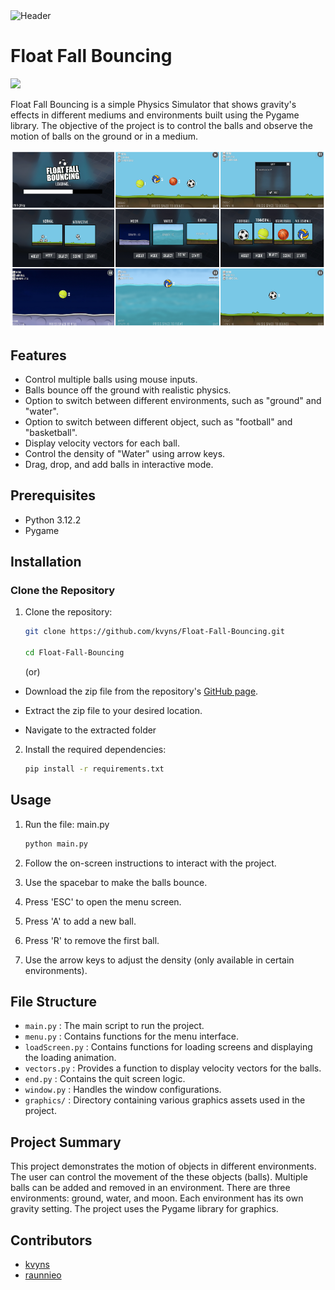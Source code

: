 
<img src = "images\header.gif" alt = "Header">

# Float Fall Bouncing
![](https://github.com/raunnieo/Gravity-Simulator/blob/master/ffb_header.gif)

Float Fall Bouncing is a simple Physics Simulator that shows gravity's effects in different mediums and environments built using the Pygame library. The objective of the project is to control the balls and observe the motion of balls on the ground or in a medium.

<img src = "images\0.png" alt = "Screens">

## Features

* Control multiple balls using mouse inputs.
* Balls bounce off the ground with realistic physics.
* Option to switch between different environments, such as "ground" and "water".
* Option to switch between different object, such as "football" and "basketball".
* Display velocity vectors for each ball.
* Control the density of "Water" using arrow keys.
* Drag, drop, and add balls in interactive mode.

## Prerequisites

* Python 3.12.2
* Pygame

## Installation

### Clone the Repository
1. Clone the repository:

   ```sh
   git clone https://github.com/kvyns/Float-Fall-Bouncing.git

   cd Float-Fall-Bouncing
   ```
   
   (or)

 - Download the zip file from the repository's [GitHub page](https://github.com/kvyns/Float-Fall-Bouncing).

 - Extract the zip file to your desired location.

 - Navigate to the extracted folder

2. Install the required dependencies:

   ```sh
   pip install -r requirements.txt
   ```
## Usage

1. Run the file: main.py

   ```python 
   python main.py
   ```
   
2. Follow the on-screen instructions to interact with the project.
3. Use the spacebar to make the balls bounce.
4. Press 'ESC' to open the menu screen.
5. Press 'A' to add a new ball.
6. Press 'R' to remove the first ball.
7. Use the arrow keys to adjust the density (only available in certain environments).

## File Structure

* `main.py` : The main script to run the project.
* `menu.py` : Contains functions for the menu interface.
* `loadScreen.py` : Contains functions for loading screens and displaying the loading animation.
* `vectors.py` : Provides a function to display velocity vectors for the balls.
* `end.py` : Contains the quit screen logic.
* `window.py` : Handles the window configurations.
* `graphics/` : Directory containing various graphics assets used in the project.

## Project Summary

This project demonstrates the motion of objects in different environments. The user can control the movement of the these objects (balls). Multiple balls can be added and removed in an environment. There are three environments: ground, water, and moon. Each environment has its own gravity setting. The project uses the Pygame library for graphics.

## Contributors
* [kvyns](https://github.com/kvyns)
* [raunnieo](https://github.com/raunnieo)

